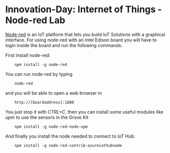 # Innovation-Day: Internet of Things - Node-red Lab

[Node-red](http://nodered.org) is an IoT platform that lets you build IoT Solutions with a graphical interface.
For using node-red with an Intel Edison board you will have to login inside the board and run the following commands:

First install node-red:

```
    npm install -g node-red
```

You can run node-red by typing

```
    node-red
```

and you will be able to open a web browser in

        http://[boardaddress]:1880

You just stop it with *CTRL+C*, then you can install some useful modules like *upm* to use the sensors in the Grove Kit

```
    npm install -g node-red-node-upm
```

And finally you install the node needed to connect to IoT Hub:

```
    npm install -g node-red-contrib-azureiothubnode
```
 

